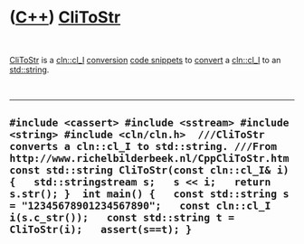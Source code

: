 



 

 

 

 

 

([C++](Cpp.md)) [CliToStr](CppCliToStr.md)
============================================

 

[CliToStr](CppCliToStr.md) is a [cln::cl\_I](CppCl_I.md)
[conversion](CppConvert.md) [code snippets](CppCodeSnippets.md) to
[convert](CppConvert.md) a [cln::cl\_I](CppCl_I.md) to an
[std::string](CppString.md).

 

  ------------------------------------------------------------------------------------------------------------------------------------------------------------------------------------------------------------------------------------------------------------------------------------------------------------------------------------------------------------------------------------------------------------------------------------------------------
  ` #include <cassert> #include <sstream> #include <string> #include <cln/cln.h>  ///CliToStr converts a cln::cl_I to std::string. ///From http://www.richelbilderbeek.nl/CppCliToStr.htm const std::string CliToStr(const cln::cl_I& i) {   std::stringstream s;   s << i;   return s.str(); }  int main() {   const std::string s = "12345678901234567890";   const cln::cl_I i(s.c_str());   const std::string t = CliToStr(i);   assert(s==t); } `
  ------------------------------------------------------------------------------------------------------------------------------------------------------------------------------------------------------------------------------------------------------------------------------------------------------------------------------------------------------------------------------------------------------------------------------------------------------

 

 

 

 

 





 



